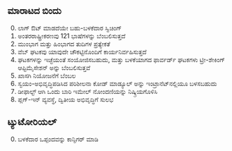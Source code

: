 ## ಮಾರಾಟದ ಬಿಂದು

0. ಲಾಗ್ ಔಟ್ ಮಾಡದೆಯೇ ಬಹು-ಬಳಕೆದಾರ ಸ್ವಿಚಿಂಗ್
1. ಅಂತರರಾಷ್ಟ್ರೀಕರಣವು 121 ಭಾಷೆಗಳನ್ನು ಬೆಂಬಲಿಸುತ್ತದೆ
2. ಮುಂಭಾಗ ಮತ್ತು ಹಿಂಭಾಗದ ತುದಿಗಳ ಪ್ರತ್ಯೇಕತೆ
3. ವೆಬ್ ಘಟಕವು ಯಾವುದೇ ಚೌಕಟ್ಟಿನೊಂದಿಗೆ ಕಾರ್ಯನಿರ್ವಹಿಸುತ್ತದೆ
4. ಘಟಕಗಳನ್ನು ಇಚ್ಛೆಯಂತೆ ಸಂಯೋಜಿಸಬಹುದು, ಮತ್ತು ಬಳಕೆಯಾಗದ ಫಾರ್ವರ್ಡ್ ಘಟಕಗಳು ಟ್ರೀ-ಶೇಕಿಂಗ್ ಆಪ್ಟಿಮೈಸೇಶನ್ ಅನ್ನು ಬೆಂಬಲಿಸುತ್ತವೆ
5. ಖಾಸಗಿ ನಿಯೋಜನೆಗೆ ಬೆಂಬಲ
6. ಸ್ವಯಂ-ಅಭಿವೃದ್ಧಿಪಡಿಸಿದ ಪರಿಶೀಲನಾ ಕೋಡ್ ಮಾಡ್ಯೂಲ್ ಅನ್ನು ಇಂಟ್ರಾನೆಟ್‌ನಲ್ಲಿಯೂ ಬಳಸಬಹುದು
7. ಡೀಫಾಲ್ಟ್ ಆಗಿ ಒಂದು ಬಾರಿ ಇಮೇಲ್ ನೋಂದಣಿಯನ್ನು ನಿಷ್ಕ್ರಿಯಗೊಳಿಸಿ
8. ಪ್ಲಗ್-ಇನ್ ವ್ಯವಸ್ಥೆ, ದ್ವಿತೀಯ ಅಭಿವೃದ್ಧಿಗೆ ಸುಲಭ

## ಟ್ಯುಟೋರಿಯಲ್

0. ಬಳಕೆದಾರ ಒಪ್ಪಂದವನ್ನು ಕಾನ್ಫಿಗರ್ ಮಾಡಿ